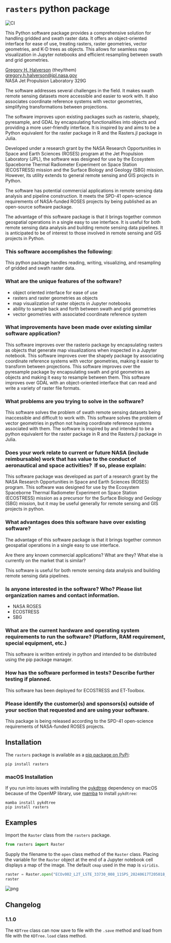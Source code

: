 # `rasters` python package

![CI](https://github.com/python-rasters/rasters/actions/workflows/ci.yml/badge.svg)

This Python software package provides a comprehensive solution for handling gridded and swath raster data. It offers an object-oriented interface for ease of use, treating rasters, raster geometries, vector geometries, and K-D trees as objects. This allows for seamless map visualization in Jupyter notebooks and efficient resampling between swath and grid geometries.

[Gregory H. Halverson](https://github.com/gregory-halverson-jpl) (they/them)<br>
[gregory.h.halverson@jpl.nasa.gov](mailto:gregory.h.halverson@jpl.nasa.gov)<br>
NASA Jet Propulsion Laboratory 329G

The software addresses several challenges in the field. It makes swath remote sensing datasets more accessible and easier to work with. It also associates coordinate reference systems with vector geometries, simplifying transformations between projections.

The software improves upon existing packages such as rasterio, shapely, pyresample, and GDAL by encapsulating functionalities into objects and providing a more user-friendly interface. It is inspired by and aims to be a Python equivalent for the raster package in R and the Rasters.jl package in Julia.

Developed under a research grant by the NASA Research Opportunities in Space and Earth Sciences (ROSES) program at the Jet Propulsion Laboratory (JPL), the software was designed for use by the Ecosystem Spaceborne Thermal Radiometer Experiment on Space Station (ECOSTRESS) mission and the Surface Biology and Geology (SBG) mission. However, its utility extends to general remote sensing and GIS projects in Python.

The software has potential commercial applications in remote sensing data analysis and pipeline construction. It meets the SPD-41 open-science requirements of NASA-funded ROSES projects by being published as an open-source software package.

The advantage of this software package is that it brings together common geospatial operations in a single easy to use interface. It is useful for both remote sensing data analysis and building remote sensing data pipelines. It is anticipated to be of interest to those involved in remote sensing and GIS projects in Python.

### This software accomplishes the following:

This python package handles reading, writing, visualizing, and resampling of gridded and swath raster data.

### What are the unique features of the software?
- object oriented interface for ease of use
- rasters and raster geometries as objects
- map visualization of raster objects in Jupyter notebooks
- ability to sample back and forth between swath and grid geometries
- vector geometries with associated coordinate reference system

### What improvements have been made over existing similar software application?

This software improves over the rasterio package by encapsulating rasters as objects that generate map visualizations when inspected in a Jupyter notebook. This software improves over the shapely package by associating coordinate reference systems with vector geometries, making it easier to transform between projections. This software improves over the pyresample package by encapsulating swath and grid geometries as objects and making it easy to resample between them. This software improves over GDAL with an object-oriented interface that can read and write a variety of raster file formats.

### What problems are you trying to solve in the software?

This software solves the problem of swath remote sensing datasets being inaccessible and difficult to work with. This software solves the problem of vector geometries in python not having coordinate reference systems associated with them. The software is inspired by and intended to be a python equivalent for the raster package in R and the Rasters.jl package in Julia.

### Does your work relate to current or future NASA (include reimbursable) work that has value to the conduct of aeronautical and space activities?  If so, please explain:

This software package was developed as part of a research grant by the NASA Research Opportunities in Space and Earth Sciences (ROSES) program. This software was designed for use by the Ecosystem Spaceborne Thermal Radiometer Experiment on Space Station (ECOSTRESS) mission as a precursor for the Surface Biology and Geology (SBG) mission, but it may be useful generally for remote sensing and GIS projects in python.

### What advantages does this software have over existing software?

The advantage of this software package is that it brings together common geospatial operations in a single easy to use interface.

Are there any known commercial applications? What are they? What else is currently on the market that is similar?

This software is useful for both remote sensing data analysis and building remote sensing data pipelines.

### Is anyone interested in the software? Who? Please list organization names and contact information.

- NASA ROSES
- ECOSTRESS
- SBG

### What are the current hardware and operating system requirements to run the software? (Platform, RAM requirement, special equipment, etc.) 

This software is written entirely in python and intended to be distributed using the pip package manager.

### How has the software performed in tests? Describe further testing if planned. 

This software has been deployed for ECOSTRESS and ET-Toolbox.

### Please identify the customer(s) and sponsors(s) outside of your section that requested and are using your software. 

This package is being released according to the SPD-41 open-science requirements of NASA-funded ROSES projects.

## Installation

The `rasters` package is available as a [pip package on PyPi](https://pypi.org/project/rasters/):

```
pip install rasters
```

### macOS Installation

If you run into issues with installing the [pykdtree](https://github.com/storpipfugl/pykdtree) dependency on macOS because of the OpenMP library, use [mamba](https://github.com/mamba-org/mamba) to install `pykdtree`:

```
mamba install pykdtree
pip install rasters
```

## Examples

Import the `Raster` class from the `rasters` package.

```python
from rasters import Raster
```

Supply the filename to the `open` class method of the `Raster` class. Placing the variable for the `Raster` object at the end of a Jupyter notebook cell displays a map of the image. The default `cmap` used in the map is `viridis`.

```python
raster = Raster.open("ECOv002_L2T_LSTE_33730_008_11SPS_20240617T205018_0712_01_LST.tif")
raster
```

![png](examples/Opening%20a%20GeoTIFF_3_0.png)
    
## Changelog

### 1.1.0

The `KDTree` class can now save to file with the `.save` method and load from file with the `KDTree.load` class method.
